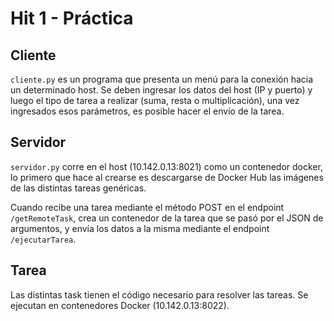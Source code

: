 # Hit 1 - Práctica
## Cliente
```cliente.py``` es un programa que presenta un menú para la conexión hacia un determinado host. Se deben ingresar los datos del host (IP y puerto) y luego el tipo de tarea a realizar (suma, resta o multiplicación), una vez ingresados esos parámetros, es posible hacer el envío de la tarea.

## Servidor
```servidor.py``` corre en el host (10.142.0.13:8021) como un contenedor docker, lo primero que hace al crearse es descargarse de Docker Hub las imágenes de las distintas tareas genéricas.

Cuando recibe una tarea mediante el método POST en el endpoint ```/getRemoteTask```, crea un contenedor de la tarea que se pasó por el JSON de argumentos, y envía los datos a la misma mediante el endpoint ```/ejecutarTarea```.

## Tarea
Las distintas task tienen el código necesario para resolver las tareas. Se ejecutan en contenedores Docker (10.142.0.13:8022).
